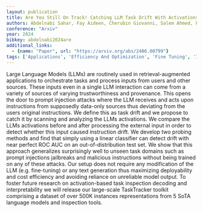 ```yaml
---
layout: publication
title: Are You Still On Track! Catching LLM Task Drift With Activations
authors: Abdelnabi Sahar, Fay Aideen, Cherubin Giovanni, Salem Ahmed, Fritz Mario, Paverd Andrew
conference: "Arxiv"
year: 2024
bibkey: abdelnabi2024are
additional_links:
  - {name: "Paper", url: "https://arxiv.org/abs/2406.00799"}
tags: ['Applications', 'Efficiency And Optimization', 'Fine Tuning', 'Interpretability And Explainability', 'Language Modeling', 'Pretraining Methods', 'Prompting', 'RAG', 'Reinforcement Learning', 'Security', 'Tools', 'Training Techniques']
---
```

Large Language Models (LLMs) are routinely used in retrieval-augmented applications to orchestrate tasks and process inputs from users and other sources. These inputs even in a single LLM interaction can come from a variety of sources of varying trustworthiness and provenance. This opens the door to prompt injection attacks where the LLM receives and acts upon instructions from supposedly data-only sources thus deviating from the users original instructions. We define this as task drift and we propose to catch it by scanning and analyzing the LLMs activations. We compare the LLMs activations before and after processing the external input in order to detect whether this input caused instruction drift. We develop two probing methods and find that simply using a linear classifier can detect drift with near perfect ROC AUC on an out-of-distribution test set. We show that this approach generalizes surprisingly well to unseen task domains such as prompt injections jailbreaks and malicious instructions without being trained on any of these attacks. Our setup does not require any modification of the LLM (e.g. fine-tuning) or any text generation thus maximizing deployability and cost efficiency and avoiding reliance on unreliable model output. To foster future research on activation-based task inspection decoding and interpretability we will release our large-scale TaskTracker toolkit comprising a dataset of over 500K instances representations from 5 SoTA language models and inspection tools.

